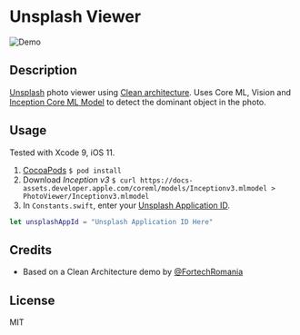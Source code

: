 # Unsplash Viewer

![Demo](https://user-images.githubusercontent.com/3298414/30434179-8a489c26-99a1-11e7-8fdb-7fd93e2ac829.gif)

## Description

[Unsplash](https://unsplash.com) photo viewer using [Clean architecture](https://8thlight.com/blog/uncle-bob/2012/08/13/the-clean-architecture.html). Uses Core ML, Vision and [Inception Core ML Model](https://developer.apple.com/machine-learning/) to detect the dominant object in the photo.

## Usage

Tested with Xcode 9, iOS 11.

1. [CocoaPods](https://cocoapods.org) `$ pod install`
2. Download *Inception v3* `$ curl https://docs-assets.developer.apple.com/coreml/models/Inceptionv3.mlmodel > PhotoViewer/Inceptionv3.mlmodel`
3. In `Constants.swift`, enter your [Unsplash Application ID](https://unsplash.com/oauth/applications).

```Swift
let unsplashAppId = "Unsplash Application ID Here"
```

## Credits

* Based on a Clean Architecture demo by [@FortechRomania](https://github.com/FortechRomania)

## License

MIT
